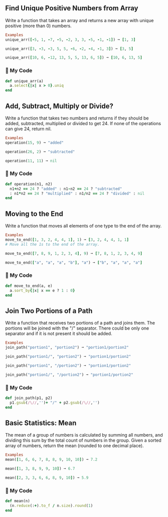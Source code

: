 ## Find Unique Positive Numbers from Array
Write a function that takes an array and returns a new array with unique positive (more than 0) numbers.
```ruby
Examples
unique_arr([-5, 1, -7, -5, -2, 3, 3, -5, -1, -1]) ➞ [1, 3]

unique_arr([3, -3, -3, 5, 5, -6, -2, -4, -1, 3]) ➞ [3, 5]

unique_arr([10, 6, -12, 13, 5, 5, 13, 6, 5]) ➞ [10, 6, 13, 5]
```
### :gem: My Code
```ruby
def unique_arr(a)
  a.select{|x| x > 0}.uniq
end
```
## Add, Subtract, Multiply or Divide?
Write a function that takes two numbers and returns if they should be added, subtracted, multiplied or divided to get 24. If none of the operations can give 24, return nil.
```ruby
Examples
operation(15, 9) ➞ "added"

operation(26, 2) ➞ "subtracted"

operation(11, 11) ➞ nil
```
### :gem: My Code
```ruby
def operation(n1, n2)
  n1+n2 == 24 ? "added" : n1-n2 == 24 ? "subtracted"
  : n1*n2 == 24 ? "multiplied" : n1/n2 == 24 ? "divided" : nil
end
```
## Moving to the End
Write a function that moves all elements of one type to the end of the array.
```ruby
Examples
move_to_end([1, 3, 2, 4, 4, 1], 1) ➞ [3, 2, 4, 4, 1, 1]
# Move all the 1s to the end of the array.

move_to_end([7, 8, 9, 1, 2, 3, 4], 9) ➞ [7, 8, 1, 2, 3, 4, 9]

move_to_end(["a", "a", "a", "b"], "a") ➞ ["b", "a", "a", "a"]
```
### :gem: My Code
```ruby
def move_to_end(a, e)
  a.sort_by{|x| x == e ? 1 : 0}
end
```

## Join Two Portions of a Path
Write a function that receives two portions of a path and joins them. The portions will be joined with the "/" separator. There could be only one separator and if it is not present it should be added.
```ruby
Examples
join_path("portion1", "portion2") ➞ "portion1/portion2"

join_path("portion1/", "portion2") ➞ "portion1/portion2"

join_path("portion1", "/portion2") ➞ "portion1/portion2"

join_path("portion1/", "/portion2") ➞ "portion1/portion2"
```
### :gem: My Code
```ruby
def join_path(p1, p2)
  p1.gsub(/\//,'')+ "/" + p2.gsub(/\//,'')
end
```

## Basic Statistics: Mean
The mean of a group of numbers is calculated by summing all numbers, and dividing this sum by the total count of numbers in the group. Given a sorted array of numbers, return the mean (rounded to one decimal place).
```ruby
Examples
mean([1, 6, 6, 7, 8, 8, 9, 10, 10]) ➞ 7.2

mean([1, 3, 8, 9, 9, 10]) ➞ 6.7

mean([2, 3, 3, 6, 6, 8, 9, 10]) ➞ 5.9
```
### :gem: My Code
```ruby
def mean(n)
  (n.reduce(:+).to_f / n.size).round(1)
end
```



